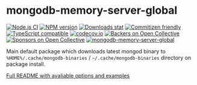 # mongodb-memory-server-global

[![Node.js CI](https://github.com/typegoose/mongodb-memory-server/workflows/Node.js%20CI/badge.svg)](https://github.com/typegoose/mongodb-memory-server/actions/workflows/tests.yml?query=workflow%3A%22Node.js+CI%22)
[![NPM version](https://img.shields.io/npm/v/mongodb-memory-server-global.svg)](https://www.npmjs.com/package/mongodb-memory-server-global)
[![Downloads stat](https://img.shields.io/npm/dt/mongodb-memory-server-global.svg)](http://www.npmtrends.com/mongodb-memory-server-global)
[![Commitizen friendly](https://img.shields.io/badge/commitizen-friendly-brightgreen.svg)](http://commitizen.github.io/cz-cli/)
[![TypeScript compatible](https://img.shields.io/badge/typescript-compatible-brightgreen.svg)](https://www.typescriptlang.org)
[![codecov.io](https://codecov.io/github/typegoose/mongodb-memory-server/coverage.svg?branch=master)](https://codecov.io/github/typegoose/mongodb-memory-server?branch=master)
[![Backers on Open Collective](https://opencollective.com/mongodb-memory-server/backers/badge.svg)](#backers)
[![Sponsors on Open Collective](https://opencollective.com/mongodb-memory-server/sponsors/badge.svg)](#sponsors)
[![mongodb-memory-server-global](https://snyk.io/advisor/npm-package/mongodb-memory-server-global/badge.svg)](https://snyk.io/advisor/npm-package/mongodb-memory-server-global)

Main default package which downloads latest mongod binary to `%HOME%/.cache/mongodb-binaries` / `~/.cache/mongodb-binaries` directory on package install.

[Full README with avaliable options and examples](https://github.com/typegoose/mongodb-memory-server)

